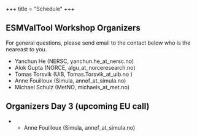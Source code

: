 +++
title = "Schedule"
+++

## ESMValTool Workshop Organizers

For general questions, please send email to the contact below who is the neareast to you.

- Yanchun He (NERSC, yanchun.he_at_nersc.no)
- Alok Gupta (NORCE, algu_at_norceresearch.no)
- Tomas Torsvik (UiB, Tomas.Torsvik_at_uib.no )
- Anne Fouilloux (Simula, annef_at_simula.no)
- Michael Schulz (MetNO, michaels_at_met.no)

## Organizers Day 3 (upcoming EU call)

- - Anne Fouilloux (Simula, annef_at_simula.no)
